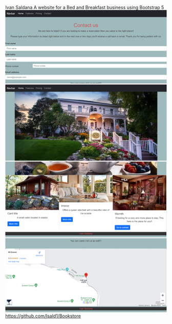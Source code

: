 Ivan Saldana
A website for a Bed and Breakfast business using Bootstrap 5
![Alt text](<Screenshot 2023-11-20 232041.png>)
![Alt text](<Screenshot 2023-11-20 232054.png>)
![Alt text](<Screenshot 2023-11-20 233313.png>)
![Alt text](<Screenshot 2023-11-20 233325.png>)
https://github.com/Isald1/Bookstore